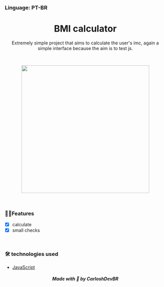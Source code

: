 ### Linguage: PT-BR

<h1 align="center">BMI calculator</h1>

<p align="center">Extremely simple project that aims to calculate the user's imc, again a simple interface because the aim is to test js.</p>

<br>

<p align="center">
<img src="https://user-images.githubusercontent.com/92805039/182539822-fa36d4be-3303-41ca-a27e-1b0642b788b4.png" width="400px" />
</p>

<br>

### 🚀🚀Features

- [x] calculate
- [x] small checks

<br>

### 🛠️ technologies used

- [JavaScript]()

<h5 align="center"> Made with 💜 by CarloshDevBR</h5>
